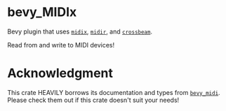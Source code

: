 # bevy_MIDIx
Bevy plugin that uses [`midix`](https://crates.io/crates/midix),
[`midir`](https://github.com/Boddlnagg/midir), and [`crossbeam`](https://github.com/crossbeam-rs/crossbeam).

Read from and write to MIDI devices!

# Acknowledgment

This crate HEAVILY borrows its documentation and types
from [`bevy_midi`](https://github.com/BlackPhlox/bevy_midi). Please
check them out if this crate doesn't suit your needs!
